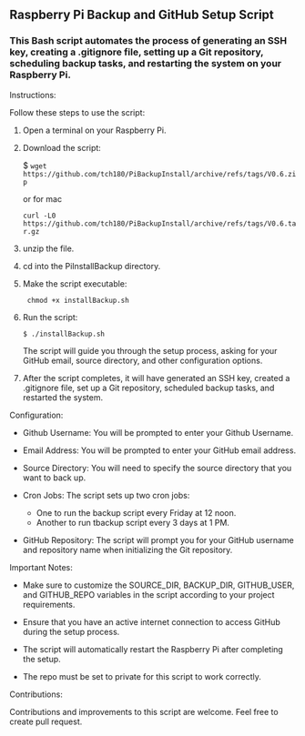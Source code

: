 ## Raspberry Pi Backup and GitHub Setup Script

### This Bash script automates the process of generating an SSH key, creating a .gitignore file, setting up a Git repository, scheduling backup tasks, and restarting the system on your Raspberry Pi.

Instructions:

Follow these steps to use the script:

1. Open a terminal on your Raspberry Pi.

2. Download the script:

   $ `wget https://github.com/tch180/PiBackupInstall/archive/refs/tags/V0.6.zip`

   or for mac

   `curl -L0 https://github.com/tch180/PiBackupInstall/archive/refs/tags/V0.6.tar.gz `

3. unzip the file.
4. cd into the PiInstallBackup directory.
5. Make the script executable:

   ` chmod +x installBackup.sh`

6. Run the script:

   `$ ./installBackup.sh`

   The script will guide you through the setup process, asking for your GitHub email, source directory, and other configuration options.

7. After the script completes, it will have generated an SSH key, created a .gitignore file, set up a Git repository, scheduled backup tasks, and restarted the system.

Configuration:

- Github Username: You will be prompted to enter your Github Username.

- Email Address: You will be prompted to enter your GitHub email address.

- Source Directory: You will need to specify the source directory that you want to back up.

- Cron Jobs: The script sets up two cron jobs:

  - One to run the backup script every Friday at 12 noon.
  - Another to run tbackup script every 3 days at 1 PM.

- GitHub Repository: The script will prompt you for your GitHub username and repository name when initializing the Git repository.

Important Notes:

- Make sure to customize the SOURCE_DIR, BACKUP_DIR, GITHUB_USER, and GITHUB_REPO variables in the script according to your project requirements.

- Ensure that you have an active internet connection to access GitHub during the setup process.

- The script will automatically restart the Raspberry Pi after completing the setup.

- The repo must be set to private for this script to work correctly.

Contributions:

Contributions and improvements to this script are welcome. Feel free to create pull request.
